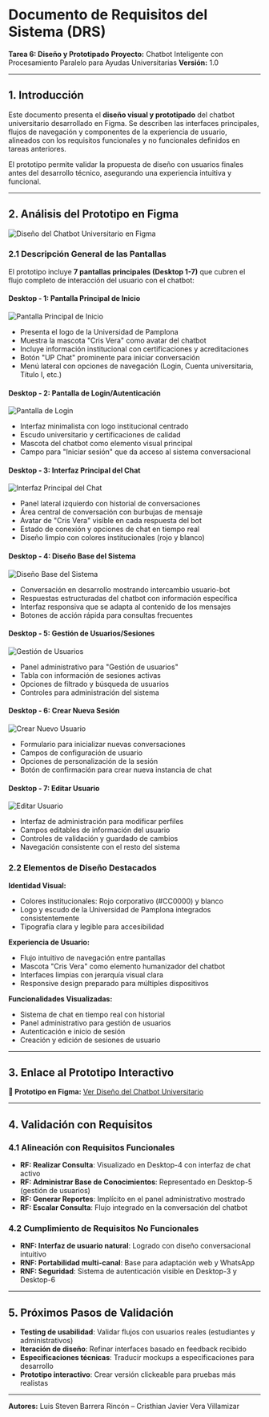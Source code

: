 # Documento de Requisitos del Sistema (DRS)

**Tarea 6: Diseño y Prototipado**
**Proyecto:** Chatbot Inteligente con Procesamiento Paralelo para Ayudas Universitarias
**Versión:** 1.0

---

## 1. Introducción

Este documento presenta el **diseño visual y prototipado** del chatbot universitario desarrollado en Figma. Se describen las interfaces principales, flujos de navegación y componentes de la experiencia de usuario, alineados con los requisitos funcionales y no funcionales definidos en tareas anteriores.

El prototipo permite validar la propuesta de diseño con usuarios finales antes del desarrollo técnico, asegurando una experiencia intuitiva y funcional.

---

## 2. Análisis del Prototipo en Figma

![Diseño del Chatbot Universitario en Figma](https://raw.githubusercontent.com/louisbarrera/ingSoftware2-actividades/refs/heads/main/primerCorte/imagenes/6.%20Diseno_.jpeg)

### 2.1 Descripción General de las Pantallas

El prototipo incluye **7 pantallas principales (Desktop 1-7)** que cubren el flujo completo de interacción del usuario con el chatbot:

#### **Desktop - 1: Pantalla Principal de Inicio**

![Pantalla Principal de Inicio](https://raw.githubusercontent.com/louisbarrera/ingSoftware2-actividades/refs/heads/main/primerCorte/imagenes/prototipado/03-inicio.png)

- Presenta el logo de la Universidad de Pamplona 
- Muestra la mascota "Cris Vera" como avatar del chatbot
- Incluye información institucional con certificaciones y acreditaciones
- Botón "UP Chat" prominente para iniciar conversación
- Menú lateral con opciones de navegación (Login, Cuenta universitaria, Título I, etc.)

#### **Desktop - 2: Pantalla de Login/Autenticación**

![Pantalla de Login](https://raw.githubusercontent.com/louisbarrera/ingSoftware2-actividades/refs/heads/main/primerCorte/imagenes/prototipado/02-login.png)

- Interfaz minimalista con logo institucional centrado
- Escudo universitario y certificaciones de calidad
- Mascota del chatbot como elemento visual principal
- Campo para "Iniciar sesión" que da acceso al sistema conversacional

#### **Desktop - 3: Interfaz Principal del Chat**

![Interfaz Principal del Chat](https://raw.githubusercontent.com/louisbarrera/ingSoftware2-actividades/refs/heads/main/primerCorte/imagenes/prototipado/04-chat.png)

- Panel lateral izquierdo con historial de conversaciones
- Área central de conversación con burbujas de mensaje
- Avatar de "Cris Vera" visible en cada respuesta del bot
- Estado de conexión y opciones de chat en tiempo real
- Diseño limpio con colores institucionales (rojo y blanco)

#### **Desktop - 4: Diseño Base del Sistema**

![Diseño Base del Sistema](https://raw.githubusercontent.com/louisbarrera/ingSoftware2-actividades/refs/heads/main/primerCorte/imagenes/prototipado/01-diseno-base.png)

- Conversación en desarrollo mostrando intercambio usuario-bot
- Respuestas estructuradas del chatbot con información específica
- Interfaz responsiva que se adapta al contenido de los mensajes
- Botones de acción rápida para consultas frecuentes

#### **Desktop - 5: Gestión de Usuarios/Sesiones**

![Gestión de Usuarios](https://raw.githubusercontent.com/louisbarrera/ingSoftware2-actividades/refs/heads/main/primerCorte/imagenes/prototipado/05-usuarios-gestion.png)

- Panel administrativo para "Gestión de usuarios"
- Tabla con información de sesiones activas
- Opciones de filtrado y búsqueda de usuarios
- Controles para administración del sistema

#### **Desktop - 6: Crear Nueva Sesión**

![Crear Nuevo Usuario](https://raw.githubusercontent.com/louisbarrera/ingSoftware2-actividades/refs/heads/main/primerCorte/imagenes/prototipado/06-usuarios-crear.png)

- Formulario para inicializar nuevas conversaciones
- Campos de configuración de usuario
- Opciones de personalización de la sesión
- Botón de confirmación para crear nueva instancia de chat

#### **Desktop - 7: Editar Usuario**

![Editar Usuario](https://raw.githubusercontent.com/louisbarrera/ingSoftware2-actividades/refs/heads/main/primerCorte/imagenes/prototipado/07-usuarios-editar.png)

- Interfaz de administración para modificar perfiles
- Campos editables de información del usuario
- Controles de validación y guardado de cambios
- Navegación consistente con el resto del sistema

### 2.2 Elementos de Diseño Destacados

**Identidad Visual:**
- Colores institucionales: Rojo corporativo (#CC0000) y blanco
- Logo y escudo de la Universidad de Pamplona integrados consistentemente
- Tipografía clara y legible para accesibilidad

**Experiencia de Usuario:**
- Flujo intuitivo de navegación entre pantallas
- Mascota "Cris Vera" como elemento humanizador del chatbot
- Interfaces limpias con jerarquía visual clara
- Responsive design preparado para múltiples dispositivos

**Funcionalidades Visualizadas:**
- Sistema de chat en tiempo real con historial
- Panel administrativo para gestión de usuarios
- Autenticación e inicio de sesión
- Creación y edición de sesiones de usuario

---

## 3. Enlace al Prototipo Interactivo

**🎨 Prototipo en Figma:** [Ver Diseño del Chatbot Universitario](https://www.figma.com/design/60DnAY6w0pyMOkZt5BgFSh/ChatBot-Universitario?node-id=0-1&p=f&t=QxBx9WsR2UBWiFSm-0)

---

## 4. Validación con Requisitos

### 4.1 Alineación con Requisitos Funcionales

- **RF: Realizar Consulta**: Visualizado en Desktop-4 con interfaz de chat activo
- **RF: Administrar Base de Conocimientos**: Representado en Desktop-5 (gestión de usuarios)
- **RF: Generar Reportes**: Implícito en el panel administrativo mostrado
- **RF: Escalar Consulta**: Flujo integrado en la conversación del chatbot

### 4.2 Cumplimiento de Requisitos No Funcionales

- **RNF: Interfaz de usuario natural**: Logrado con diseño conversacional intuitivo
- **RNF: Portabilidad multi-canal**: Base para adaptación web y WhatsApp
- **RNF: Seguridad**: Sistema de autenticación visible en Desktop-3 y Desktop-6

---

## 5. Próximos Pasos de Validación

* **Testing de usabilidad**: Validar flujos con usuarios reales (estudiantes y administrativos)
* **Iteración de diseño**: Refinar interfaces basado en feedback recibido
* **Especificaciones técnicas**: Traducir mockups a especificaciones para desarrollo
* **Prototipo interactivo**: Crear versión clickeable para pruebas más realistas

---

**Autores:** Luis Steven Barrera Rincón – Cristhian Javier Vera Villamizar
